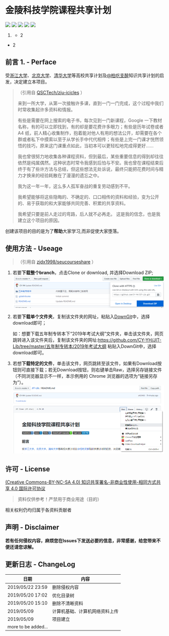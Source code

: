 # 金陵科技学院课程共享计划

[![](https://img.shields.io/github/watchers/CY-YH/JIT-Lib.svg?style=flat)](https://github.com/CY-YH/JIT-Lib/watchers)
[![](https://img.shields.io/github/stars/CY-YH/JIT-Lib.svg?style=flat)](https://github.com/CY-YH/JIT-Lib/stargazers)
[![](https://img.shields.io/github/forks/CY-YH/JIT-Lib.svg?style=flat)](https://github.com/CY-YH/JIT-Lib/network/members)
[![](https://img.shields.io/github/issues-pr-closed-raw/CY-YH/JIT-Lib.svg?style=flat)](https://github.com/CY-YH/JIT-Lib/issues)
![](https://img.shields.io/github/repo-size/CY-YH/JIT-Lib.svg?style=flat)

1. - 2

 - 2

## 前言 1. - Perface

受[浙江大学](https://github.com/QSCTech/zju-icicles)、[北京大学](https://github.com/lib-pku/libpku)、[清华大学](https://github.com/Trinkle23897/thu-cst-cracker)等高校共享计划及[@柏吃支醉](https://space.bilibili.com/131111)知识共享计划的启发，决定建立本项目。

>（引用自 [QSCTech/zju-icicles](https://github.com/QSCTech/zju-icicles) ）
>
>来到一所大学，从第一次接触许多课，直到一门一门完成，这个过程中我们时常收集起许多资料和情报。
>
>有些是需要在网上搜索的电子书，每次见到一门新课程，Google 一下教材名称，有的可以立即找到，有的却是要花费许多眼力；有些是历年试卷或者 A4 纸，前人精心收集制作，抱着能对他人有用的想法公开，却需要在各个群或者私下中摸索以至于从学长手中代代相传；有些是上完一门课才恍然领悟的技巧，原来这门课重点如此，当初本可以更轻松地完成得更好……
>
>我也曾很努力地收集各种课程资料，但到最后，某些重要信息的得到却往往依然是纯属偶然。这种状态时常令我感到后怕与不安。我也曾在课程结束后终于有了些许方法与总结，但这些想法无处诉说，最终只能把花费时间与精力才换来的经验耗散在了漫漫的遗忘之中。
>
>我为这一年一年，这么多人孤军奋战的重复劳动感到不平。
>
>我希望能够将这些隐晦的、不确定的、口口相传的资料和经验，变为公开的、易于获取的和大家能够共同完善、积累的共享资料。
>
>我希望只要是前人走过的弯路，后人就不必再走。 这是我的信念，也是我建立这个项目的原因。

创建该项目的目的是为了**帮助**大家学习,而非促使大家堕落。

## 使用方法 - Useage
>（引用自 [zjdx1998/seucourseshare](https://github.com/zjdx1998/seucourseshare/) ） 
1. 若要**下载整个branch**，点击Clone or download, 并选择Download ZIP;
   ![](https://github.com/CY-YH/JIT-Lib/blob/master/readme.assets/master_readme_downloadBranch.png)

2. 若要**下载单个文件夹**，复制该文件夹的网址，粘贴入[DownGit](https://minhaskamal.github.io/DownGit/#/home)中，选择download即可；

   如：想要下载五年制专转本下“2019年考试大纲”文件夹，单击该文件夹，网页跳转进入该文件夹后，复制该文件夹的网址:https://github.com/CY-YH/JIT-Lib/tree/master/五年制专转本/2019年考试大纲 粘贴入DownGit中，选择download即可。

3. 若想**下载特定的文件**，单击该文件，网页跳转至该文件，如果有Download按钮则可直接下载；若无Download按钮，则右键单击Raw，选择另存链接文件（不同浏览器显示不一样，本示例用的 Chrome 浏览器的选项为“链接另存为”）。
   ![](https://github.com/CY-YH/JIT-Lib/blob/master/readme.assets/master_readme_downloadFile.png)
   
## 许可 - License

[(Creative Commons-BY-NC-SA 4.0) 知识共享署名-非商业性使用-相同方式共享 4.0 国际许可协议](https://creativecommons.org/licenses/by-nc-sa/4.0/deed.zh)

>资料仅供参考！严禁用于商业用途（目的）

相关权利仍均归属于各资料贡献者

## 声明 - Disclaimer

**若有任何侵权内容，麻烦您在Issues下发送必要的信息，非常感谢，给您带来不便还请您谅解。**

## 更新日志 - ChangeLog

| 日期                   | 内容           |
| ---------------------- | -------------- |
| 2019/05/22 23:59       | 删除侵权内容                   |
| 2019/05/20 17:02       | 优化目录树                     |
| 2019/05/20 15:10       | 删除不清晰资料                  |
| 2019/05/09             | 计算机基础、计算机网络资料上传   |
| 2019/05/09             | 项目建立                       |
| more to be added...    |                               |
